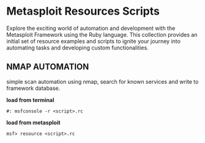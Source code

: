 # Metasploit Resources Scripts
Explore the exciting world of automation and development with the Metasploit Framework using the Ruby language.
This collection provides an initial set of resource examples and scripts to ignite your journey into automating tasks and developing custom functionalities.

## NMAP AUTOMATION
simple scan automation using nmap, search for known services and write to framework database.

**load from terminal**
```
#: msfconsole -r <script>.rc
```

**load from metasploit**
```
msf> resource <script>.rc
```
